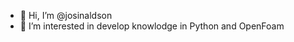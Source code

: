 - 👋 Hi, I’m @josinaldson
- 👀 I’m interested in develop knowlodge in Python and OpenFoam

<!---
josinaldson/josinaldson is a ✨ special ✨ repository because its `README.md` (this file) appears on your GitHub profile.
You can click the Preview link to take a look at your changes.
--->

